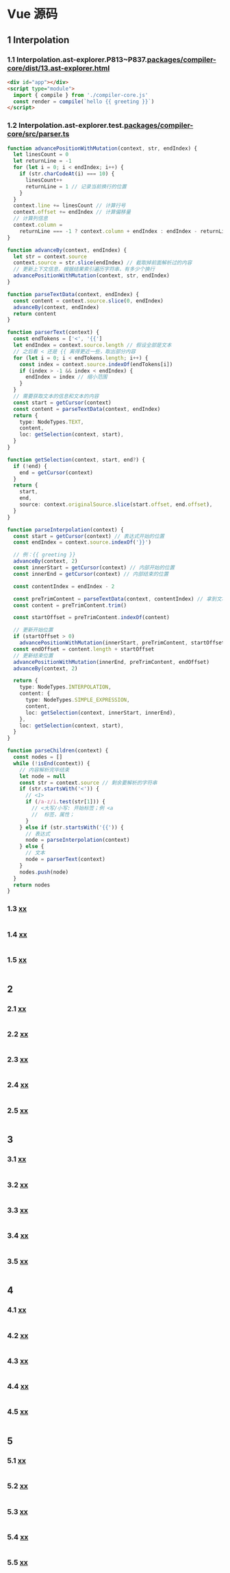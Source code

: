 # Vue 源码

## 1 Interpolation

### 1.1 Interpolation.ast-explorer.P813~P837.[packages/compiler-core/dist/13.ast-explorer.html](../../public/example/1.vue3.base/packages/compiler-core/dist/13.ast-explorer.html)

```html
<div id="app"></div>
<script type="module">
  import { compile } from './compiler-core.js'
  const render = compile(`hello {{ greeting }}`)
</script>
```

### 1.2 Interpolation.ast-explorer.test.[packages/compiler-core/src/parser.ts](../../public/example/1.vue3.base/packages/compiler-core/src/parser.ts)

```ts
function advancePositionWithMutation(context, str, endIndex) {
  let linesCount = 0
  let returnLine = -1
  for (let i = 0; i < endIndex; i++) {
    if (str.charCodeAt(i) === 10) {
      linesCount++
      returnLine = 1 // 记录当前换行的位置
    }
  }
  context.line += linesCount // 计算行号
  context.offset += endIndex // 计算偏移量
  // 计算列信息
  context.column =
    returnLine === -1 ? context.column + endIndex : endIndex - returnLine
}

function advanceBy(context, endIndex) {
  let str = context.source
  context.source = str.slice(endIndex) // 截取掉前面解析过的内容
  // 更新上下文信息，根据结果索引遍历字符串，有多少个换行
  advancePositionWithMutation(context, str, endIndex)
}

function parseTextData(context, endIndex) {
  const content = context.source.slice(0, endIndex)
  advanceBy(context, endIndex)
  return content
}

function parserText(context) {
  const endTokens = ['<', '{{']
  let endIndex = context.source.length // 假设全部是文本
  // 之后看 < 还是 {{ 离得更近一些，取出部分内容
  for (let i = 0; i < endTokens.length; i++) {
    const index = context.source.indexOf(endTokens[i])
    if (index > -1 && index < endIndex) {
      endIndex = index // 缩小范围
    }
  }
  // 需要获取文本的信息和文本的内容
  const start = getCursor(context)
  const content = parseTextData(context, endIndex)
  return {
    type: NodeTypes.TEXT,
    content,
    loc: getSelection(context, start),
  }
}

function getSelection(context, start, end?) {
  if (!end) {
    end = getCursor(context)
  }
  return {
    start,
    end,
    source: context.originalSource.slice(start.offset, end.offset),
  }
}

function parseInterpolation(context) {
  const start = getCursor(context) // 表达式开始的位置
  const endIndex = context.source.indexOf('}}')

  // 例：{{ greeting }}
  advanceBy(context, 2)
  const innerStart = getCursor(context) // 内部开始的位置
  const innerEnd = getCursor(context) // 内部结束的位置

  const contentIndex = endIndex - 2

  const preTrimContent = parseTextData(context, contentIndex) // 拿到文本
  const content = preTrimContent.trim()

  const startOffset = preTrimContent.indexOf(content)

  // 更新开始位置
  if (startOffset > 0)
    advancePositionWithMutation(innerStart, preTrimContent, startOffset)
  const endOffset = content.length + startOffset
  // 更新结束位置
  advancePositionWithMutation(innerEnd, preTrimContent, endOffset)
  advanceBy(context, 2)

  return {
    type: NodeTypes.INTERPOLATION,
    content: {
      type: NodeTypes.SIMPLE_EXPRESSION,
      content,
      loc: getSelection(context, innerStart, innerEnd),
    },
    loc: getSelection(context, start),
  }
}

function parseChildren(context) {
  const nodes = []
  while (!isEnd(context)) {
    // 内容解析完毕结束
    let node = null
    const str = context.source // 剩余要解析的字符串
    if (str.startsWith('<')) {
      // <1>
      if (/a-z/i.test(str[1])) {
        // <大写/小写: 开始标签；例 <a
        //  标签，属性；
      }
    } else if (str.startsWith('{{')) {
      // 表达式
      node = parseInterpolation(context)
    } else {
      // 文本
      node = parserText(context)
    }
    nodes.push(node)
  }
  return nodes
}
```

### 1.3 [xx](../../public/example/1.vue3.base/xx)

```js

```

### 1.4 [xx](../../public/example/1.vue3.base/xx)

```js

```

### 1.5 [xx](../../public/example/1.vue3.base/xx)

```js

```

## 2

### 2.1 [xx](../../public/example/1.vue3.base/xx)

```ts

```

### 2.2 [xx](../../public/example/1.vue3.base/xx)

```js

```

### 2.3 [xx](../../public/example/1.vue3.base/xx)

```js

```

### 2.4 [xx](../../public/example/1.vue3.base/xx)

```js

```

### 2.5 [xx](../../public/example/1.vue3.base/xx)

```js

```

## 3

### 3.1 [xx](../../public/example/1.vue3.base/xx)

```ts

```

### 3.2 [xx](../../public/example/1.vue3.base/xx)

```js

```

### 3.3 [xx](../../public/example/1.vue3.base/xx)

```js

```

### 3.4 [xx](../../public/example/1.vue3.base/xx)

```js

```

### 3.5 [xx](../../public/example/1.vue3.base/xx)

```js

```

## 4

### 4.1 [xx](../../public/example/1.vue3.base/xx)

```ts

```

### 4.2 [xx](../../public/example/1.vue3.base/xx)

```js

```

### 4.3 [xx](../../public/example/1.vue3.base/xx)

```js

```

### 4.4 [xx](../../public/example/1.vue3.base/xx)

```js

```

### 4.5 [xx](../../public/example/1.vue3.base/xx)

```js

```

## 5

### 5.1 [xx](../../public/example/1.vue3.base/xx)

```ts

```

### 5.2 [xx](../../public/example/1.vue3.base/xx)

```js

```

### 5.3 [xx](../../public/example/1.vue3.base/xx)

```js

```

### 5.4 [xx](../../public/example/1.vue3.base/xx)

```js

```

### 5.5 [xx](../../public/example/1.vue3.base/xx)

```js

```
